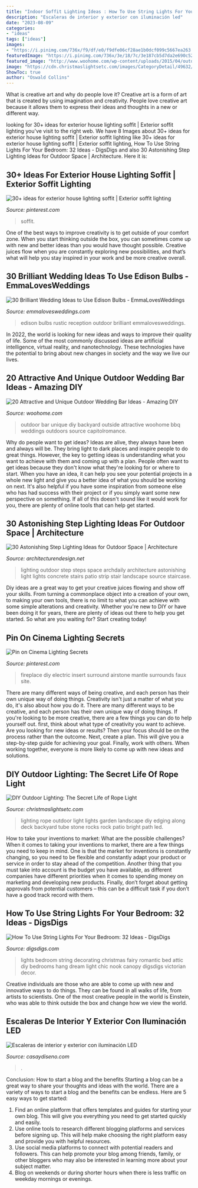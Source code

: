 ```yaml
---
title: "Indoor Soffit Lighting Ideas : How To Use String Lights For Your Bedroom: 32 Ideas"
description: "Escaleras de interior y exterior con iluminación led"
date: "2023-08-09"
categories:
- "ideas"
tags: ["ideas"]
images:
- "https://i.pinimg.com/736x/f9/df/e0/f9dfe06cf28ae1b0dcf099c5667ea263.jpg"
featuredImage: "https://i.pinimg.com/736x/3e/18/7c/3e187cb5d7da2e690c522cd43f2dcbb8--airstone-fireplace-diy-fireplace.jpg"
featured_image: "http://www.woohome.com/wp-content/uploads/2015/04/outdoor-wedding-bar-woohome-4.jpg"
image: "https://cdn.christmaslightsetc.com/images/CategoryDetail/49632/landscape-lighting-rope-lights-8504.jpg"
ShowToc: true
author: "Oswald Collins"
---
```



What is creative art and why do people love it?
Creative art is a form of art that is created by using imagination and creativity. People love creative art because it allows them to express their ideas and thoughts in a new or different way.

	

		
looking for 30+ ideas for exterior house lighting soffit | Exterior soffit lighting you've visit to the right web. We have 8 Images about 30+ ideas for exterior house lighting soffit | Exterior soffit lighting like 30+ ideas for exterior house lighting soffit | Exterior soffit lighting, How To Use String Lights For Your Bedroom: 32 Ideas - DigsDigs and also 30 Astonishing Step Lighting Ideas for Outdoor Space | Architecture. Here it is:
		
    
## 30+ Ideas For Exterior House Lighting Soffit | Exterior Soffit Lighting

<img loading=lazy src="https://i.pinimg.com/736x/f9/df/e0/f9dfe06cf28ae1b0dcf099c5667ea263.jpg" onerror="this.onerror=null;this.src='https://tse1.mm.bing.net/th?id=OIP.HE3qJ3Plw-8sfhk2xQpjVwAAAA&amp;pid=15.1';" alt="30+ ideas for exterior house lighting soffit | Exterior soffit lighting">

_Source: pinterest.com_

>soffit. 

	

One of the best ways to improve creativity is to get outside of your comfort zone. When you start thinking outside the box, you can sometimes come up with new and better ideas than you would have thought possible. Creative juices flow when you are constantly exploring new possibilities, and that’s what will help you stay inspired in your work and be more creative overall.

    
## 30 Brilliant Wedding Ideas To Use Edison Bulbs - EmmaLovesWeddings

<img loading=lazy src="https://emmalovesweddings.com/wp-content/uploads/2017/10/outdoor-rustic-wedding-reception-ideas.jpg" onerror="this.onerror=null;this.src='https://tse3.mm.bing.net/th?id=OIP.fZdrfC13ry4-yquBoRzX-QHaLH&amp;pid=15.1';" alt="30 Brilliant Wedding Ideas to Use Edison Bulbs - EmmaLovesWeddings">

_Source: emmalovesweddings.com_

>edison bulbs rustic reception outdoor brilliant emmalovesweddings. 

	

In 2022, the world is looking for new ideas and ways to improve their quality of life. Some of the most commonly discussed ideas are artificial intelligence, virtual reality, and nanotechnology. These technologies have the potential to bring about new changes in society and the way we live our lives.

    
## 20 Attractive And Unique Outdoor Wedding Bar Ideas - Amazing DIY

<img loading=lazy src="http://www.woohome.com/wp-content/uploads/2015/04/outdoor-wedding-bar-woohome-4.jpg" onerror="this.onerror=null;this.src='https://tse3.mm.bing.net/th?id=OIP.Y-voiVdaJrhncY_b6UrlAgHaLH&amp;pid=15.1';" alt="20 Attractive and Unique Outdoor Wedding Bar Ideas - Amazing DIY">

_Source: woohome.com_

>outdoor bar unique diy backyard outside attractive woohome bbq weddings outdoors source capitolromance. 

	

Why do people want to get ideas?
Ideas are alive, they always have been and always will be. They bring light to dark places and inspire people to do great things. However, the key to getting ideas is understanding what you want to achieve with them and coming up with a plan. 
People often want to get ideas because they don't know what they're looking for or where to start. When you have an idea, it can help you see your potential projects in a whole new light and give you a better idea of what you should be working on next. It's also helpful if you have some inspiration from someone else who has had success with their project or if you simply want some new perspective on something. If all of this doesn't sound like it would work for you, there are plenty of online tools that can help get started.

    
## 30 Astonishing Step Lighting Ideas For Outdoor Space | Architecture

<img loading=lazy src="http://www.woohome.com/wp-content/uploads/2014/11/lighting-in-steps-11.jpg" onerror="this.onerror=null;this.src='https://tse4.mm.bing.net/th?id=OIP.Qc70Gc4ipVvP81iKMjjsmAHaLH&amp;pid=15.1';" alt="30 Astonishing Step Lighting Ideas for Outdoor Space | Architecture">

_Source: architecturendesign.net_

>lighting outdoor step steps space archdaily architecture astonishing light lights concrete stairs patio strip stair landscape source staircase. 

	

Diy ideas are a great way to get your creative juices flowing and show off your skills. From turning a commonplace object into a creation of your own, to making your own tools, there is no limit to what you can achieve with some simple alterations and creativity. Whether you're new to DIY or have been doing it for years, there are plenty of ideas out there to help you get started. So what are you waiting for? Start creating today!

    
## Pin On Cinema Lighting Secrets

<img loading=lazy src="https://i.pinimg.com/736x/3e/18/7c/3e187cb5d7da2e690c522cd43f2dcbb8--airstone-fireplace-diy-fireplace.jpg" onerror="this.onerror=null;this.src='https://tse3.mm.bing.net/th?id=OIP.dUA3FbEZElvKdztCxHel0wHaJ3&amp;pid=15.1';" alt="Pin on Cinema Lighting Secrets">

_Source: pinterest.com_

>fireplace diy electric insert surround airstone mantle surrounds faux site. 

	

There are many different ways of being creative, and each person has their own unique way of doing things.
Creativity isn't just a matter of what you do, it's also about how you do it. There are many different ways to be creative, and each person has their own unique way of doing things. If you're looking to be more creative, there are a few things you can do to help yourself out. first, think about what type of creativity you want to achieve. Are you looking for new ideas or results? Then your focus should be on the process rather than the outcome. Next, create a plan. This will give you a step-by-step guide for achieving your goal. Finally, work with others. When working together, everyone is more likely to come up with new ideas and solutions.

    
## DIY Outdoor Lighting: The Secret Life Of Rope Light

<img loading=lazy src="https://cdn.christmaslightsetc.com/images/CategoryDetail/49632/landscape-lighting-rope-lights-8504.jpg" onerror="this.onerror=null;this.src='https://tse1.mm.bing.net/th?id=OIP.VeDwUgsTwa3obZMDNOxnQAHaJW&amp;pid=15.1';" alt="DIY Outdoor Lighting: The Secret Life of Rope Light">

_Source: christmaslightsetc.com_

>lighting rope outdoor light lights garden landscape diy edging along deck backyard tube stone rocks rock patio bright path led. 

	

How to take your inventions to market: What are the possible challenges?
When it comes to taking your inventions to market, there are a few things you need to keep in mind. One is that the market for inventions is constantly changing, so you need to be flexible and constantly adapt your product or service in order to stay ahead of the competition. Another thing that you must take into account is the budget you have available, as different companies have different priorities when it comes to spending money on marketing and developing new products. Finally, don’t forget about getting approvals from potential customers – this can be a difficult task if you don’t have a good track record with them.

    
## How To Use String Lights For Your Bedroom: 32 Ideas - DigsDigs

<img loading=lazy src="http://www.digsdigs.com/photos/how-to-use-string-lights-for-your-bedroom-ideas-26.jpg" onerror="this.onerror=null;this.src='https://tse2.mm.bing.net/th?id=OIP.Vco5CMRXBPAH9d5jinMkgAHaLE&amp;pid=15.1';" alt="How To Use String Lights For Your Bedroom: 32 Ideas - DigsDigs">

_Source: digsdigs.com_

>lights bedroom string decorating christmas fairy romantic bed attic diy bedrooms hang dream light chic nook canopy digsdigs victorian decor. 

	

Creative individuals are those who are able to come up with new and innovative ways to do things. They can be found in all walks of life, from artists to scientists. One of the most creative people in the world is Einstein, who was able to think outside the box and change how we view the world.

    
## Escaleras De Interior Y Exterior Con Iluminación LED

<img loading=lazy src="https://casaydiseno.com/wp-content/uploads/2015/10/escaleras-de-interior-iluminacion-LED-sutil.jpg" onerror="this.onerror=null;this.src='https://tse4.mm.bing.net/th?id=OIP.BUzTf15XqQc9IfpGcUCmegHaLI&amp;pid=15.1';" alt="Escaleras de interior y exterior con iluminación LED">

_Source: casaydiseno.com_

>. 

	

Conclusion: How to start a blog and the benefits
Starting a blog can be a great way to share your thoughts and ideas with the world. There are a variety of ways to start a blog and the benefits can be endless. Here are 5 easy ways to get started:
1. Find an online platform that offers templates and guides for starting your own blog. This will give you everything you need to get started quickly and easily.
2. Use online tools to research different blogging platforms and services before signing up. This will help make choosing the right platform easy and provide you with helpful resources.
3. Use social media platforms to connect with potential readers and followers. This can help promote your blog among friends, family, or other bloggers who may also be interested in learning more about your subject matter.
4. Blog on weekends or during shorter hours when there is less traffic on weekday mornings or evenings.

